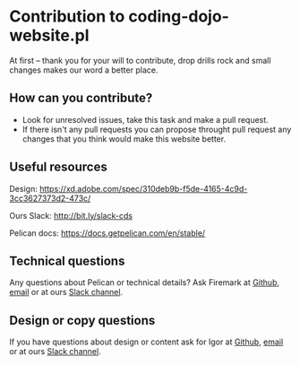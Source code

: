 # Contribution to coding-dojo-website.pl

At first – thank you for your will to contribute, drop drills rock and small changes makes our word a better place.

## How can you contribute?

- Look for unresolved issues, take this task and make a pull request.
- If there isn't any pull requests you can propose throught pull request any changes that you think would make this website better.

## Useful resources
Design: https://xd.adobe.com/spec/310deb9b-f5de-4165-4c9d-3cc3627373d2-473c/

Ours Slack: http://bit.ly/slack-cds

Pelican docs: https://docs.getpelican.com/en/stable/

## Technical questions
Any questions about Pelican or technical details? Ask Firemark at [Github](https://github.com/firemark), [email](mailto:firemark@coding-dojo-silesia.pl) or at ours [Slack channel](http://bit.ly/slack-cds).

## Design or copy questions
If you have questions about design or content ask for Igor at [Github](https://github.com/IgorPodlawski), [email](mailto:igor@coding-dojo-silesia.pl) or at ours [Slack channel](http://bit.ly/slack-cds).
